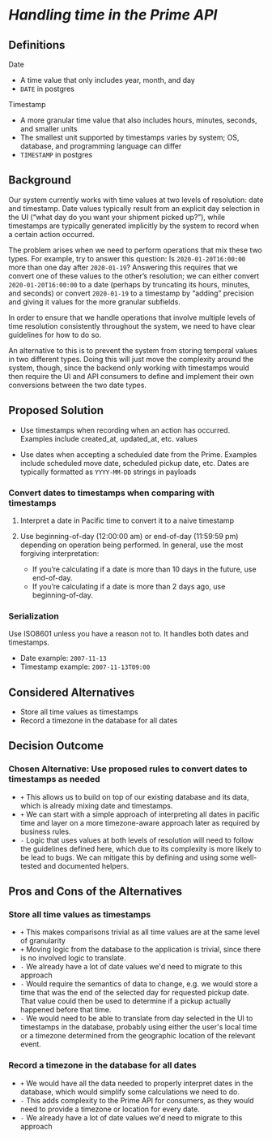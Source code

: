# *Handling time in the Prime API*

## Definitions

Date

* A time value that only includes year, month, and day
* `DATE` in postgres

Timestamp

* A more granular time value that also includes hours, minutes, seconds, and smaller units
* The smallest unit supported by timestamps varies by system; OS, database, and programming language can differ
* `TIMESTAMP` in postgres

## Background

Our system currently works with time values at two levels of resolution: date and timestamp. Date values typically result from an explicit day selection in the UI (“what day do you want your shipment picked up?”), while timestamps are typically generated implicitly by the system to record when a certain action occurred.

The problem arises when we need to perform operations that mix these two types. For example, try to answer this question: Is `2020-01-20T16:00:00` more than one day after `2020-01-19`? Answering this requires that we convert one of these values to the other’s resolution; we can either convert `2020-01-20T16:00:00` to a date (perhaps by truncating its hours, minutes, and seconds) or convert `2020-01-19` to a timestamp by “adding” precision and giving it values for the more granular subfields.

In order to ensure that we handle operations that involve multiple levels of time resolution consistently throughout the system, we need to have clear guidelines for how to do so.

An alternative to this is to prevent the system from storing temporal values in two different types. Doing this will just move the complexity around the system, though, since the backend only working with timestamps would then require the UI and API consumers to define and
implement their own conversions between the two date types.

## Proposed Solution

* Use timestamps when recording when an action has occurred. Examples include created_at, updated_at, etc. values

* Use dates when accepting a scheduled date from the Prime. Examples include scheduled move date, scheduled pickup date, etc. Dates are typically formatted as `YYYY-MM-DD` strings in payloads

### Convert dates to timestamps when comparing with timestamps

1. Interpret a date in Pacific time to convert it to a naive timestamp

2. Use beginning-of-day (12:00:00 am) or end-of-day (11:59:59 pm) depending on operation being performed. In general, use the most forgiving interpretation:
    * If you’re calculating if a date is more than 10 days in the future, use end-of-day.
    * If you’re calculating if a date is more than 2 days ago, use beginning-of-day.

### Serialization

Use ISO8601 unless you have a reason not to. It handles both dates and timestamps.

* Date example: `2007-11-13`
* Timestamp example: `2007-11-13T09:00`

## Considered Alternatives

* Store all time values as timestamps
* Record a timezone in the database for all dates

## Decision Outcome

### Chosen Alternative: Use proposed rules to convert dates to timestamps as needed

* `+` This allows us to build on top of our existing database and its data, which is already mixing date and timestamps.
* `+` We can start with a simple approach of interpreting all dates in pacific time and layer on a more timezone-aware approach later as required by business rules.
* `-` Logic that uses values at both levels of resolution will need to follow the guidelines defined here, which due to its complexity is more likely to be lead to bugs. We can mitigate this by defining and using some well-tested and documented helpers.

## Pros and Cons of the Alternatives <!-- optional -->

### Store all time values as timestamps

* `+` This makes comparisons trivial as all time values are at the same level of granularity
* `+` Moving logic from the database to the application is trivial, since there is no involved logic to translate.
* `-` We already have a lot of date values we'd need to migrate to this approach
* `-` Would require the semantics of data to change, e.g. we would store a time that was the end of the selected day for requested pickup date. That value could then be used to determine if a pickup actually happened before that time.
* `-` We would need to be able to translate from day selected in the UI to timestamps in the database, probably using either the user's local time or a timezone determined from the geographic location of the relevant event.

### Record a timezone in the database for all dates

* `+` We would have all the data needed to properly interpret dates in the database, which would simplify some calculations we need to do.
* `-` This adds complexity to the Prime API for consumers, as they would need to provide a timezone or location for every date.
* `-` We already have a lot of date values we'd need to migrate to this approach